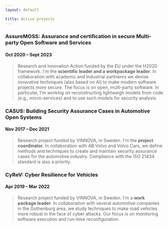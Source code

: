 ```yaml
---
layout: default

title: Active projects
---
```


<h3>AssureMOSS: Assurance and certification in secure Multi-party Open Software and Services</h3>
<h4 class="subtitle">Oct 2020 &ndash; Sept 2023</h4>
<blockquote>
Research and Innovation Action funded by the EU under the H2020 framework. I'm the <strong>scientific leader and a workpackage leader</strong>. In collaboration with academic and industrial partnenrs we devise innovative techniques (also based on AI) to make modern software projects more secure. The focus is on open, multi-party software. In particular, I'm working on reconstructing lightweigh models from code (e.g., micro-services) and to use such models for security analysis.
</blockquote>


<h3>CASUS: Building Security Assurance Cases in Automotive Open Systems</h3>
<h4 class="subtitle">Nov 2017 &ndash; Dec 2021</h4>
<blockquote>
Research project funded by VINNOVA, in Sweden. I'm the <strong>project coordinator</strong>. In collaboration with AB Volvo and Volvo Cars, we define methods and techniques to create and maintain security assurance cases for the automotive industry. Compliance with the ISO 21434 standard is also a priority.
</blockquote>

<h3>CyReV: Cyber Resilience for Vehicles</h3>
<h4 class="subtitle">Apr 2019 &ndash; Mar 2022</h4>
<blockquote>
Research project funded by VINNOVA, in Sweden. I'm a <strong>work package leader</strong>. In collaboration with several automotive companies in the Gothenburg area, we study techniques to make road vehicles more robust in the face of cyber attacks. Our focus is on monitoring software execution and run-time reconfiguration.
</blockquote>
